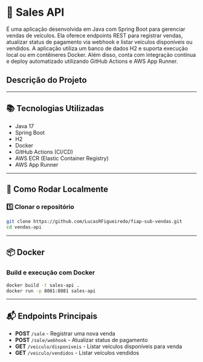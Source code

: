 # 🛒 Sales API
É uma aplicação desenvolvida em Java com Spring Boot para gerenciar vendas de veículos. Ela oferece endpoints REST para registrar vendas, atualizar status de pagamento via webhook e listar veículos disponíveis ou vendidos. A aplicação utiliza um banco de dados H2 e suporta execução local ou em contêineres Docker. Além disso, conta com integração contínua e deploy automatizado utilizando GitHub Actions e AWS App Runner.

## Descrição do Projeto

---

## 📚 Tecnologias Utilizadas
- Java 17
- Spring Boot
- H2
- Docker
- GitHub Actions (CI/CD)
- AWS ECR (Elastic Container Registry)
- AWS App Runner

---

## 🚀 Como Rodar Localmente

### 1️⃣ Clonar o repositório
```sh
git clone https://github.com/LucasRFigueiredo/fiap-sub-vendas.git
cd vendas-api
```

---

## 📦 Docker
### Build e execução com Docker
```sh
docker build -t sales-api .
docker run -p 8081:8081 sales-api
```

---

## 📬 Endpoints Principais
- **POST** `/sale` - Registrar uma nova venda
- **POST** `/sale/webhook` - Atualizar status de pagamento
- **GET** `/veiculo/disponiveis` - Listar veículos disponíveis para venda
- **GET** `/veiculo/vendidos` - Listar veículos vendidos